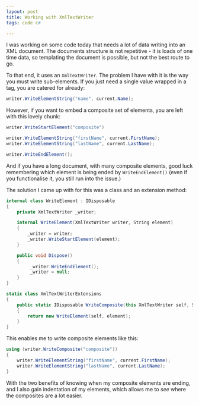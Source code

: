 ```yaml
---
layout: post
title: Working with XmlTextWriter
tags: code c#

---
```


I was working on some code today that needs a lot of data writing into an XML document.  The documents structure is not repetitive - it is loads of one time data, so templating the document is possible, but not the best route to go.

To that end, it uses an `XmlTextWriter`.  The problem I have with it is the way you must write sub-elements.  If you just need a single value wrapped in a tag, you are catered for already:

```csharp
writer.WriteElementString("name", current.Name);
```

However, if you want to embed a composite set of elements, you are left with this lovely chunk:

```csharp
writer.WriteStartElement("composite")

writer.WriteElementString("firstName", current.FirstName);
writer.WriteElementString("lastName", current.LastName);

writer.WriteEndElement();
```

And if you have a long document, with many composite elements, good luck remembering which element is being ended by `WriteEndElement()` (even if you functionalise it, you still run into the issue.)

The solution I came up with for this was a class and an extension method:

```csharp
internal class WriteElement : IDisposable
{
	private XmlTextWriter _writer;

	internal WriteElement(XmlTextWriter writer, String element)
	{
		_writer = writer;
		_writer.WriteStartElement(element);
	}

	public void Dispose()
	{
		 _writer.WriteEndElement();
		 _writer = null;
	}
}

static class XmlTextWriterExtensions
{
	public static IDisposable WriteComposite(this XmlTextWriter self, String element)
	{
		return new WriteElement(self, element);
	}
}
```

This enables me to write composite elements like this:

```csharp
using (writer.WriteComposite("composite"))
{
	writer.WriteElementString("firstName", current.FirstName);
	writer.WriteElementString("lastName", current.LastName);
}
```

With the two benefits of knowing when my composite elements are ending, and I also gain indentation of my elements, which allows me to *see* where the composites are a lot easier.
